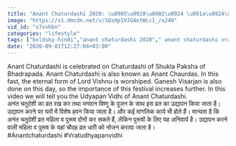 ```yaml
---
title: "Anant Chaturdashi 2020: \u0905\u0928\u0902\u0924 \u091a\u0924\u0941\u0930\u094d\u0926\u0936\u0940 \u0935\u094d\u0930\u0924 \u0909\u0926\u094d\u092f\u093e\u092a\u0928 \u0935\u093f\u0927\u093f Vrat Udhyapan Vidhi Boldsky"
image: "https://s1.dmcdn.net/v/SQsHp1VJGAotWLcI_/x240"
vid_id: "x7vvhbn"
categories: "lifestyle"
tags: ["boldsky-hindi","anant chaturdashi 2020"," anant chaturdashi vrat udhyapan vidhi"]
date: "2020-09-01T12:27:04+03:00"
---
```

Anant Chaturdashi is celebrated on Chaturdashi of Shukla Paksha of Bhadrapada. Anant Chaturdashi is also known as Anant Chaurdas. In this fast, the eternal form of Lord Vishnu is worshiped. Ganesh Visarjan is also done on this day, so the importance of this festival increases further. In this video we will tell you the Udyapan Vidhi of Anant Chaturdashi.   <br>अनंत चतुर्दशी का व्रत रख कर तथा भगवान विष्णु के पूजन के साथ इस व्रत का उद्यापन किया जाता है। उद्यापन करने पर घरों में विशेष हवन किया जाता है। और कई मांगलिक कार्य भी होते हैं। मान्यता है कि अनंत चतुर्दशी व्रत महिला व पुरूष दोंनों कर सकते हैं, लेकिन पुरूषों के लिए यह अनिवार्य है। उद्यापन करने वाली महिला व पुरूष के यहां चौदह व्रत धारी को भोजन कराया जाता है।   <br>#Anantchaturdashi #Vratudhyapanvidhi
